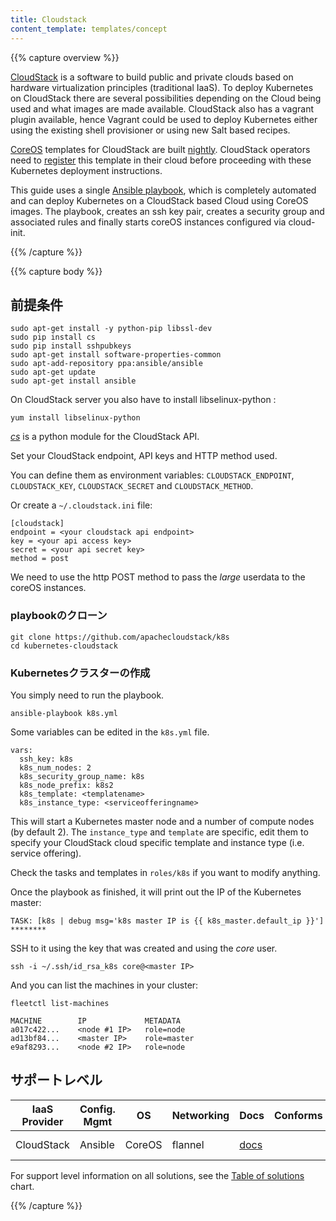 ```yaml
---
title: Cloudstack
content_template: templates/concept
---
```


{{% capture overview %}}

[CloudStack](https://cloudstack.apache.org/) is a software to build public and private clouds based on hardware virtualization principles (traditional IaaS). To deploy Kubernetes on CloudStack there are several possibilities depending on the Cloud being used and what images are made available. CloudStack also has a vagrant plugin available, hence Vagrant could be used to deploy Kubernetes either using the existing shell provisioner or using new Salt based recipes.

[CoreOS](http://coreos.com) templates for CloudStack are built [nightly](http://stable.release.core-os.net/amd64-usr/current/). CloudStack operators need to [register](http://docs.cloudstack.apache.org/projects/cloudstack-administration/en/latest/templates.html) this template in their cloud before proceeding with these Kubernetes deployment instructions.

This guide uses a single [Ansible playbook](https://github.com/apachecloudstack/k8s), which is completely automated and can deploy Kubernetes on a CloudStack based Cloud using CoreOS images. The playbook, creates an ssh key pair, creates a security group and associated rules and finally starts coreOS instances configured via cloud-init.

{{% /capture %}}

{{% capture body %}}

## 前提条件

```shell
sudo apt-get install -y python-pip libssl-dev
sudo pip install cs
sudo pip install sshpubkeys
sudo apt-get install software-properties-common
sudo apt-add-repository ppa:ansible/ansible
sudo apt-get update
sudo apt-get install ansible
```

On CloudStack server you also have to install libselinux-python :

```shell
yum install libselinux-python
```

[_cs_](https://github.com/exoscale/cs) is a python module for the CloudStack API.

Set your CloudStack endpoint, API keys and HTTP method used.

You can define them as environment variables: `CLOUDSTACK_ENDPOINT`, `CLOUDSTACK_KEY`, `CLOUDSTACK_SECRET` and `CLOUDSTACK_METHOD`.

Or create a `~/.cloudstack.ini` file:

```none
[cloudstack]
endpoint = <your cloudstack api endpoint>
key = <your api access key>
secret = <your api secret key>
method = post
```

We need to use the http POST method to pass the _large_ userdata to the coreOS instances.

### playbookのクローン

```shell
git clone https://github.com/apachecloudstack/k8s
cd kubernetes-cloudstack
```

### Kubernetesクラスターの作成

You simply need to run the playbook.

```shell
ansible-playbook k8s.yml
```

Some variables can be edited in the `k8s.yml` file.

```none
vars:
  ssh_key: k8s
  k8s_num_nodes: 2
  k8s_security_group_name: k8s
  k8s_node_prefix: k8s2
  k8s_template: <templatename>
  k8s_instance_type: <serviceofferingname>
```

This will start a Kubernetes master node and a number of compute nodes (by default 2).
The `instance_type` and `template` are specific, edit them to specify your CloudStack cloud specific template and instance type (i.e. service offering).

Check the tasks and templates in `roles/k8s` if you want to modify anything.

Once the playbook as finished, it will print out the IP of the Kubernetes master:

```none
TASK: [k8s | debug msg='k8s master IP is {{ k8s_master.default_ip }}'] ********
```

SSH to it using the key that was created and using the _core_ user.

```shell
ssh -i ~/.ssh/id_rsa_k8s core@<master IP>
```

And you can list the machines in your cluster:

```shell
fleetctl list-machines
```

```none
MACHINE        IP             METADATA
a017c422...    <node #1 IP>   role=node
ad13bf84...    <master IP>    role=master
e9af8293...    <node #2 IP>   role=node
```

## サポートレベル


IaaS Provider        | Config. Mgmt | OS     | Networking  | Docs                                              | Conforms | Support Level
-------------------- | ------------ | ------ | ----------  | ---------------------------------------------     | ---------| ----------------------------
CloudStack           | Ansible      | CoreOS | flannel     | [docs](/ja/docs/setup/on-premises-vm/cloudstack/)                             |          | Community ([@Guiques](https://github.com/ltupin/))

For support level information on all solutions, see the [Table of solutions](/ja/docs/setup/pick-right-solution/#table-of-solutions) chart.

{{% /capture %}}
